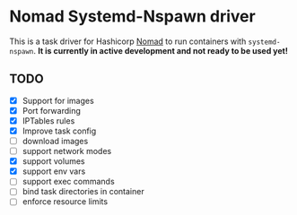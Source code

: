 # Nomad Systemd-Nspawn driver

This is a task driver for Hashicorp [Nomad](https://nomadproject.io) to run
containers with `systemd-nspawn`. **It is currently in active development and
not ready to be used yet!**

## TODO
- [x] Support for images
- [x] Port forwarding
- [x] IPTables rules
- [x] Improve task config
- [ ] download images
- [ ] support network modes
- [x] support volumes
- [x] support env vars
- [ ] support exec commands
- [ ] bind task directories in container
- [ ] enforce resource limits

